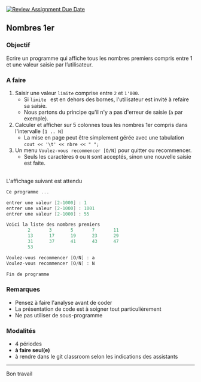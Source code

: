 [![Review Assignment Due Date](https://classroom.github.com/assets/deadline-readme-button-22041afd0340ce965d47ae6ef1cefeee28c7c493a6346c4f15d667ab976d596c.svg)](https://classroom.github.com/a/D-29-DTl)
## Nombres 1er

### Objectif
Ecrire un programme qui affiche tous les nombres premiers compris entre 1 et une valeur saisie par l’utilisateur.

### A faire
1. Saisir une valeur `limite` comprise entre `2` et `1'000`.
	- Si `limite ` est en dehors des bornes, l'utilisateur est invité à refaire sa saisie.
	- Nous partons du principe qu'il n'y a pas d'erreur de saisie (`a` par exemple).
2. Calculer et afficher sur 5 colonnes tous les nombres 1er compris dans l'intervalle `[1 .. N]`
    - La mise en page peut être simplement gérée avec une tabulation `cout << '\t' << nbre << " ";`
3. Un menu `Voulez-vous recommencer [O/N]` pour quitter ou recommencer.
	- Seuls les caractères `O` ou `N` sont acceptés, sinon une nouvelle saisie est faite.

<br>
L'affichage suivant est attendu

~~~cpp
Ce programme ...

entrer une valeur [2-1000] : 1 
entrer une valeur [2-1000] : 1001
entrer une valeur [2-1000] : 55

Voici la liste des nombres premiers
        2       3       5       7       11 
        13      17      19      23      29 
        31      37      41      43      47 
        53 

Voulez-vous recommencer [O/N] : a
Voulez-vous recommencer [O/N] : N

Fin de programme
~~~

### Remarques
- Pensez à faire l'analyse avant de coder
- La présentation de code est à soigner tout particulièrement
- Ne pas utiliser de sous-programme

### Modalités
- 4 périodes
- **à faire seul(e)**
- à rendre dans le git classroom selon les indications des assistants

---
Bon travail